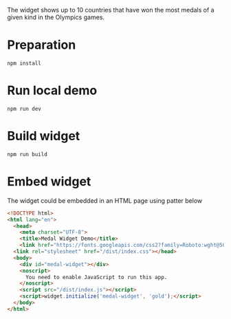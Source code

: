The widget shows up to 10 countries that have won the most medals of a given kind in the Olympics games. 

# Preparation
`npm install`

# Run local demo
`npm run dev`

# Build widget
`npm run build`

# Embed widget
The widget could be embedded in an HTML page using patter below

```html
<!DOCTYPE html>
<html lang="en">
  <head>
    <meta charset="UTF-8">
    <title>Medal Widget Demo</title>
    <link href="https://fonts.googleapis.com/css2?family=Roboto:wght@500&display=swap" rel="stylesheet">
  <link rel="stylesheet" href="/dist/index.css"></head>
  <body>
    <div id="medal-widget"></div>
    <noscript>
      You need to enable JavaScript to run this app.
    </noscript>
    <script src="/dist/index.js"></script>
    <script>widget.initialize('medal-widget', 'gold');</script>
  </body>
</html>
```
